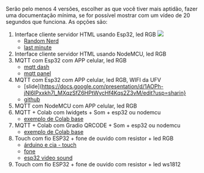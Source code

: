Serão pelo menos 4 versões, escolher as que você tiver mais aptidão, fazer uma documentação mínima, se for possível mostrar com um vídeo de 20 segundos que funciona. As opções são:
1. Interface cliente servidor HTML usando Esp32, led RGB
   ![](https://lastminuteengineers.b-cdn.net/wp-content/uploads/featuredimages/Creating-Simple-ESP32-Webserver-in-Arduino-IDE-using-Access-Point-Station-mode.webp)
   * [Random Nerd](https://randomnerdtutorials.com/esp32-web-server-arduino-ide/)
   * [last minute](https://lastminuteengineers.com/creating-esp32-web-server-arduino-ide/#google_vignette)
2. Interface cliente servidor HTML usando NodeMCU, led RGB
3. MQTT com Esp32 com APP celular, led RGB
   * [mqtt dash](https://play.google.com/store/apps/details?id=net.routix.mqttdash&hl=en&gl=US&pli=1)
   * [mqtt panel](https://play.google.com/store/apps/details?id=snr.lab.iotmqttpanel.prod&hl=pt)
4. MQTT com Esp32 com APP celular, led RGB, WIFI da UFV
   * [slide](https://docs.google.com/presentation/d/1AOPh-jNl6lPxxkh7l_MXqzSfZ6HPtWycHf4Kqs2Z3vM/edit?usp=sharin}
   * [github](https://github.com/paiva98/connection_example_WIFI-UFV2)
5. MQTT com NodeMCU com APP celular, led RGB
6. MQTT + Colab com Iwidgets + Som + esp32 ou nodemcu
   * [exemplo de Colab base](https://colab.research.google.com/drive/1viCBWvAyIaS6EL8RZYft9AgnutAx3vfv?usp=sharing)
7. MQTT + Colab com Gradio QRCODE + Som + esp32 ou nodemcu
   * [exemplo de Colab base](https://colab.research.google.com/drive/1viCBWvAyIaS6EL8RZYft9AgnutAx3vfv?usp=sharing)
10. Touch com fio ESP32 + fone de ouvido com resistor + led RGB
    * [árduino e cia - touch](https://www.arduinoecia.com.br/como-usar-o-touch-capacitivo-do-esp32/)
    * [fone](http://www.echanter.com/home/howto-build)
    * [esp32 video sound](https://www.youtube.com/watch?v=a936wNgtcRA)
12. Touch com fio ESP32 + fone de ouvido com resistor + led ws1812

